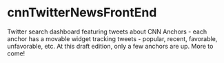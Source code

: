 # cnnTwitterNewsFrontEnd
Twitter search dashboard featuring tweets about CNN Anchors - each anchor has a movable widget tracking tweets - popular, recent, favorable, unfavorable, etc. At this draft edition, only a few anchors are up. More to come!

